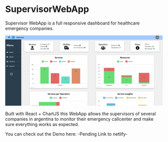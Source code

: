 # SupervisorWebApp

Supervisor WebApp is a full responsive dashboard for healthcare emergency companies.

![alt text](https://github.com/matias-moll/SupervisorWebApp/blob/master/supervisor/Docs/preview.png?raw=true)


Built with React + ChartJS this WebApp allows the supervisors of several companies in argentina to monitor their emergency callcenter and make sure everything works as expected.


You can check out the Demo here:
-Pending Link to netlify-

